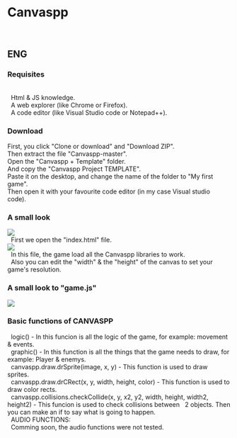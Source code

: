 <h1>Canvaspp</h1>
<br>
<h2>ENG</h2> 
<h3>Requisites</h3><br>
&nbsp; Html & JS knowledge.<br>
&nbsp; A web explorer (like Chrome or Firefox).<br>
&nbsp; A code editor (like Visual Studio code or Notepad++).<br>
<h3>Download</h3>

First, you click "Clone or download" and "Download ZIP".<br>
Then extract the file "Canvaspp-master".<br>
Open the "Canvaspp + Template" folder.<br>
And copy the "Canvaspp Project TEMPLATE".<br>
Paste it on the desktop, and change the name of the folder to "My first game".<br>
Then open it with your favourite code editor (in my case Visual studio code).<br>
<h3>A small look</h3>
<img src="https://i.imgur.com/gVOGfst.png"></img><br>
 &nbsp; First we open the "index.html" file.<br>
<img src=https://i.imgur.com/uwJhK9r.png"></img><br>
&nbsp; In this file, the game load all the Canvaspp libraries to work.<br>
&nbsp; Also you can edit the "width" & the "height" of the canvas to set your game's resolution.
                                                   
<h3>A small look to "game.js"</h3>
<img src="https://i.imgur.com/F6gyavB.png"></img>
<h3>Basic functions of CANVASPP</h3>
&nbsp; logic() - In this funcion is all the logic of the game, for example: movement & events.
<br>
&nbsp; graphic() - In this function is all the things that the game needs to draw, for example: Player & enemys.
<br>
&nbsp; canvaspp.draw.drSprite(image, x, y) - This function is used to draw sprites.
<br>
&nbsp; canvaspp.draw.drCRect(x, y, width, height, color) - This function is used to draw color rects.
<br>
&nbsp; canvaspp.collisions.checkCollide(x, y, x2, y2, width, height, width2, height2) - This funcion is used to check collisions between &nbsp; 2 objects. Then you can make an if to say what is going to happen.<br>
&nbsp; AUDIO FUNCTIONS:<br>
&nbsp; Comming soon, the audio functions were not tested.
